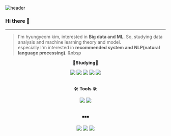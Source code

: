 ![header](https://capsule-render.vercel.app/api?type=waving&color=random&height=350&section=header&text=kyeom%20gyeom&animation=fadeIn&fontSize=90)

### Hi there 👋
---
>I'm hyungyeom kim, interested in __Big data and ML__. So, studying data analysis and machine learning theory and model.  
>especially I'm interested in __recommended system and NLP(natural language processing)__.  &nbsp

<div align="center">
            <p style="font-weight:bold">📝<b>Studying</b>📝</p>
            <img src="https://img.shields.io/badge/Python-3766AB?style=flat-square&logo=Python&logoColor=white"/>
              <img src="https://img.shields.io/badge/Numpy-013243?style=flat-square&logo=Numpy&logoColor=white"/>
              <img src="https://img.shields.io/badge/Scikit--learn-F7931E?style=flat-square&logo=Scikit-learn&logoColor=white"/>
              <img src="https://img.shields.io/badge/Pandas-150458?style=flat-square&logo=Pandas&logoColor=white"/>
              <img src="https://img.shields.io/badge/TensorFlow-FF6F00?style=flat-square&logo=TensorFlow&logoColor=white"/>
</div> &nbsp

<div align="center">
            <p>🛠️ <b>Tools</b> 🛠️</p>
            <img src="https://img.shields.io/badge/Jupyter-F37626?style=flat-square&logo=Jupyter&logoColor=white"/>
            <img src="https://img.shields.io/badge/Google Colab-F9AB00?style=flat-square&logo=Google Colab&logoColor=white"/>
</div> &nbsp

<div align="center"> 
            <p>◾◾◾</p>
            <a href="https://kylo8.tistory.com"><img src="https://img.shields.io/badge/-tistory-lightgrey"/></a>
            <a href="mailto:rlagusrua3687@gmail.com"><img src="https://img.shields.io/badge/Gmail-EA4335?style=flat-square&logo=Gmail&logoColor=white"/></a>
           <a href="https://hits.seeyoufarm.com"><img src="https://hits.seeyoufarm.com/api/count/incr/badge.svg?url=https%3A%2F%2Fgithub.com%2Fkylo-dev&count_bg=%2379C83D&title_bg=%23555555&icon=github.svg&icon_color=%23E7E7E7&title=hits&edge_flat=false"/></a>
</div>
